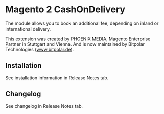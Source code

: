 # Magento 2 CashOnDelivery
The module allows you to book an additional fee, depending on inland or international delivery.

This extension was created by PHOENIX MEDIA, Magento Enterprise Partner in Stuttgart and Vienna.
And is now maintained by Bitpolar Technologies (www.bitpolar.de).

## Installation
See installation information in Release Notes tab.

## Changelog
See changelog in Release Notes tab.
